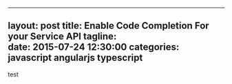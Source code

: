 
---
layout: post
title:  Enable Code Completion For your Service API
tagline:  
date:   2015-07-24 12:30:00
categories: javascript angularjs typescript 
---

test
